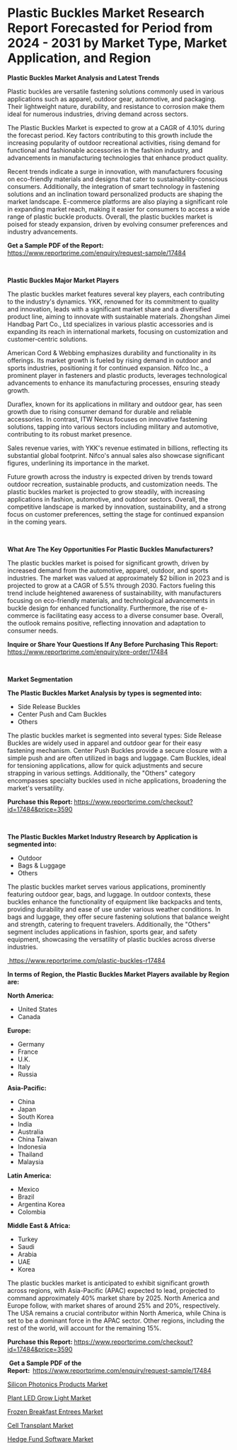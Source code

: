 <p><h1>Plastic Buckles Market Research Report Forecasted for Period from 2024 -  2031 by Market Type, Market Application, and Region</h1></p><p><strong>Plastic Buckles Market Analysis and Latest Trends</strong></p>
<p><p>Plastic buckles are versatile fastening solutions commonly used in various applications such as apparel, outdoor gear, automotive, and packaging. Their lightweight nature, durability, and resistance to corrosion make them ideal for numerous industries, driving demand across sectors.</p><p>The Plastic Buckles Market is expected to grow at a CAGR of 4.10% during the forecast period. Key factors contributing to this growth include the increasing popularity of outdoor recreational activities, rising demand for functional and fashionable accessories in the fashion industry, and advancements in manufacturing technologies that enhance product quality. </p><p>Recent trends indicate a surge in innovation, with manufacturers focusing on eco-friendly materials and designs that cater to sustainability-conscious consumers. Additionally, the integration of smart technology in fastening solutions and an inclination toward personalized products are shaping the market landscape. E-commerce platforms are also playing a significant role in expanding market reach, making it easier for consumers to access a wide range of plastic buckle products. Overall, the plastic buckles market is poised for steady expansion, driven by evolving consumer preferences and industry advancements.</p></p>
<p><strong>Get a Sample PDF of the Report:&nbsp;</strong> <a href="https://www.reportprime.com/enquiry/request-sample/17484?utm_campaign=1137&utm_medium=2&utm_source=Github&utm_content=ia&utm_term=19112024&utm_id=plastic-buckles">https://www.reportprime.com/enquiry/request-sample/17484</a></p>
<p>&nbsp;</p>
<p><strong>Plastic Buckles Major Market Players</strong></p>
<p><p>The plastic buckles market features several key players, each contributing to the industry's dynamics. YKK, renowned for its commitment to quality and innovation, leads with a significant market share and a diversified product line, aiming to innovate with sustainable materials. Zhongshan Jimei Handbag Part Co., Ltd specializes in various plastic accessories and is expanding its reach in international markets, focusing on customization and customer-centric solutions.</p><p>American Cord & Webbing emphasizes durability and functionality in its offerings. Its market growth is fueled by rising demand in outdoor and sports industries, positioning it for continued expansion. Nifco Inc., a prominent player in fasteners and plastic products, leverages technological advancements to enhance its manufacturing processes, ensuring steady growth. </p><p>Duraflex, known for its applications in military and outdoor gear, has seen growth due to rising consumer demand for durable and reliable accessories. In contrast, ITW Nexus focuses on innovative fastening solutions, tapping into various sectors including military and automotive, contributing to its robust market presence.</p><p>Sales revenue varies, with YKK's revenue estimated in billions, reflecting its substantial global footprint. Nifco's annual sales also showcase significant figures, underlining its importance in the market. </p><p>Future growth across the industry is expected driven by trends toward outdoor recreation, sustainable products, and customization needs. The plastic buckles market is projected to grow steadily, with increasing applications in fashion, automotive, and outdoor sectors. Overall, the competitive landscape is marked by innovation, sustainability, and a strong focus on customer preferences, setting the stage for continued expansion in the coming years.</p></p>
<p>&nbsp;</p>
<p><strong>What Are The Key Opportunities For Plastic Buckles Manufacturers?</strong></p>
<p><p>The plastic buckles market is poised for significant growth, driven by increased demand from the automotive, apparel, outdoor, and sports industries. The market was valued at approximately $2 billion in 2023 and is projected to grow at a CAGR of 5.5% through 2030. Factors fueling this trend include heightened awareness of sustainability, with manufacturers focusing on eco-friendly materials, and technological advancements in buckle design for enhanced functionality. Furthermore, the rise of e-commerce is facilitating easy access to a diverse consumer base. Overall, the outlook remains positive, reflecting innovation and adaptation to consumer needs.</p></p>
<p><strong>Inquire or Share Your Questions If Any Before Purchasing This Report:</strong> <a href="https://www.reportprime.com/enquiry/pre-order/17484?utm_campaign=1137&utm_medium=2&utm_source=Github&utm_content=ia&utm_term=19112024&utm_id=plastic-buckles">https://www.reportprime.com/enquiry/pre-order/17484</a></p>
<p>&nbsp;</p>
<p><strong>Market Segmentation</strong></p>
<p><strong>The Plastic Buckles Market Analysis by types is segmented into:</strong></p>
<p><ul><li>Side Release Buckles</li><li>Center Push and Cam Buckles</li><li>Others</li></ul></p>
<p><p>The plastic buckles market is segmented into several types: Side Release Buckles are widely used in apparel and outdoor gear for their easy fastening mechanism. Center Push Buckles provide a secure closure with a simple push and are often utilized in bags and luggage. Cam Buckles, ideal for tensioning applications, allow for quick adjustments and secure strapping in various settings. Additionally, the "Others" category encompasses specialty buckles used in niche applications, broadening the market's versatility.</p></p>
<p><strong>Purchase this Report:&nbsp;</strong><a href="https://www.reportprime.com/checkout?id=17484&price=3590&utm_campaign=1137&utm_medium=2&utm_source=Github&utm_content=ia&utm_term=19112024&utm_id=plastic-buckles">https://www.reportprime.com/checkout?id=17484&price=3590</a></p>
<p>&nbsp;</p>
<p><strong>The Plastic Buckles Market Industry Research by Application is segmented into:</strong></p>
<p><ul><li>Outdoor</li><li>Bags & Luggage</li><li>Others</li></ul></p>
<p><p>The plastic buckles market serves various applications, prominently featuring outdoor gear, bags, and luggage. In outdoor contexts, these buckles enhance the functionality of equipment like backpacks and tents, providing durability and ease of use under various weather conditions. In bags and luggage, they offer secure fastening solutions that balance weight and strength, catering to frequent travelers. Additionally, the "Others" segment includes applications in fashion, sports gear, and safety equipment, showcasing the versatility of plastic buckles across diverse industries.</p></p>
<p><a href="https://www.reportprime.com/plastic-buckles-r17484?utm_campaign=1137&utm_medium=2&utm_source=Github&utm_content=ia&utm_term=19112024&utm_id=plastic-buckles">&nbsp;https://www.reportprime.com/plastic-buckles-r17484</a></p>
<p><strong>In terms of Region, the Plastic Buckles Market Players available by Region are:</strong></p>
<p>
    <p> <strong> North America: </strong>
        <ul>
            <li>United States</li>
            <li>Canada</li>
        </ul>
        </p> 
    <p> <strong> Europe: </strong>
        <ul>
            <li>Germany</li>
            <li>France</li>
            <li>U.K.</li>
            <li>Italy</li>
            <li>Russia</li>
        </ul>
        </p> 
    <p> <strong> Asia-Pacific: </strong>
        <ul>
            <li>China</li>
            <li>Japan</li>
            <li>South Korea</li>
            <li>India</li>
            <li>Australia</li>
            <li>China Taiwan</li>
            <li>Indonesia</li>
            <li>Thailand</li>
            <li>Malaysia</li>
        </ul>
        </p> 
    <p> <strong> Latin America: </strong>
        <ul>
            <li>Mexico</li>
            <li>Brazil</li>
            <li>Argentina Korea</li>
            <li>Colombia</li>
        </ul>
        </p> 
    <p> <strong> Middle East & Africa: </strong>
        <ul>
            <li>Turkey</li>
            <li>Saudi</li>
            <li>Arabia</li>
            <li>UAE</li>
            <li>Korea</li>
        </ul>
    </p>
    </p>
<p><p>The plastic buckles market is anticipated to exhibit significant growth across regions, with Asia-Pacific (APAC) expected to lead, projected to command approximately 40% market share by 2025. North America and Europe follow, with market shares of around 25% and 20%, respectively. The USA remains a crucial contributor within North America, while China is set to be a dominant force in the APAC sector. Other regions, including the rest of the world, will account for the remaining 15%.</p></p>
<p><strong>Purchase this Report: </strong><a href="https://www.reportprime.com/checkout?id=17484&price=3590&utm_campaign=1137&utm_medium=2&utm_source=Github&utm_content=ia&utm_term=19112024&utm_id=plastic-buckles">https://www.reportprime.com/checkout?id=17484&price=3590</a></p>
<p>&nbsp;<strong>Get a Sample PDF of the Report:&nbsp;&nbsp;</strong><a href="https://www.reportprime.com/enquiry/request-sample/17484?utm_campaign=1137&utm_medium=2&utm_source=Github&utm_content=ia&utm_term=19112024&utm_id=plastic-buckles">https://www.reportprime.com/enquiry/request-sample/17484</a></p>
<p><strong></strong></p>
<p><p><a href="https://www.linkedin.com/pulse/silicon-photonics-products-industry-market-analysis-evaluating-ffuye?utm_campaign=1137&utm_medium=2&utm_source=Github&utm_content=ia&utm_term=19112024&utm_id=plastic-buckles">Silicon Photonics Products Market</a></p><p><a href="https://www.linkedin.com/pulse/market-insights-global-plant-led-grow-light-forecast-innovation-4oy1e?utm_campaign=1137&utm_medium=2&utm_source=Github&utm_content=ia&utm_term=19112024&utm_id=plastic-buckles">Plant LED Grow Light Market</a></p><p><a href="https://www.linkedin.com/pulse/frozen-breakfast-entrees-market-innovations-trends-comprehensive-xnfsc?utm_campaign=1137&utm_medium=2&utm_source=Github&utm_content=ia&utm_term=19112024&utm_id=plastic-buckles">Frozen Breakfast Entrees Market</a></p><p><a href="https://issuu.com/reportprime-2/docs/cell-transplant-market-size-2030.pp_420a08dd1550f8?utm_campaign=1137&utm_medium=2&utm_source=Github&utm_content=ia&utm_term=19112024&utm_id=plastic-buckles">Cell Transplant Market</a></p><p><a href="https://issuu.com/reportprime-2/docs/hedge-fund-software-market-size-203_75350861b7f5e5?utm_campaign=1137&utm_medium=2&utm_source=Github&utm_content=ia&utm_term=19112024&utm_id=plastic-buckles">Hedge Fund Software Market</a></p></p>
